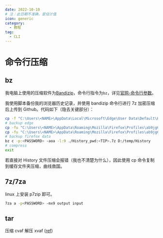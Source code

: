 ```yaml
---
date: 2022-10-10
# 注：此日期不准确，是估计值
icon: generic
category:
  - 教程
tag:
  - CLI
---
```


# 命令行压缩

## bz

我电脑上使用的压缩软件为[Bandizip](../farraginous/recommend_packages.md#bandizip)，命令行指令为`bz`，详见[官网-命令行参数](https://cn.bandisoft.com/bandizip/help/parameter/)。

我使用脚本备份我的浏览器历史记录，并使用 bandizip 命令行进行 7z 加密压缩后上传到 Github。代码如下（隐去关键部分）：

```bash
cp -f "C:\Users\<NAME>\AppData\Local\Microsoft\Edge\User Data\Default\History" D:/browsertemp
# backup edge
cp -fu "C:\Users\<NAME>\AppData\Roaming\Mozilla\Firefox\Profiles\ab9jg6na.dev-edition-default\formhistory.sqlite" D:/browsertemp
cp -fu "C:\Users\<NAME>\AppData\Roaming\Mozilla\Firefox\Profiles\ab9jg6na.dev-edition-default\places.sqlite" D:/browsertemp
# backup firefox data
bz c -p:<PASSWORD> -aoa -l:9 ./History_pwd:<TIP>.7z D:/temp/History
# compress
exit
```

若直接对 History 文件压缩会报错（我也不清楚为什么），因此使用 cp 命令复制到缓存文件夹压缩，曲线救国。

## 7z/7za

linux 上安装 p7zip 即可。

```sh
7za a -p<PASSWORD> -mx9 output input
```

## tar

压缩 cvaf 解压 xvaf ([ref](https://t.me/archlinuxcn_group/2966078))
